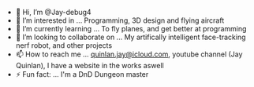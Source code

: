 - 👋 Hi, I’m @Jay-debug4
- 👀 I’m interested in ... Programming, 3D design and flying aircraft
- 🌱 I’m currently learning ... To fly planes, and get better at programming
- 💞️ I’m looking to collaborate on ... My artifically intelligent face-tracking nerf robot, and other projects
- 📫 How to reach me ... quinlan.jay@icloud.com, youtube channel (Jay Quinlan), I have a website in the works aswell
- ⚡ Fun fact: ... I'm a DnD Dungeon master

<!---
Jay-debug4/Jay-debug4 is a ✨ special ✨ repository because its `README.md` (this file) appears on your GitHub profile.
You can click the Preview link to take a look at your changes.
--->
